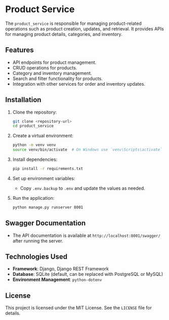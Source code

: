 # Product Service

The `product_service` is responsible for managing product-related operations such as product creation, updates, and retrieval. It provides APIs for managing product details, categories, and inventory.

## Features
- API endpoints for product management.
- CRUD operations for products.
- Category and inventory management.
- Search and filter functionality for products.
- Integration with other services for order and inventory updates.

## Installation

1. Clone the repository:
   ```bash
   git clone <repository-url>
   cd product_service
   ```

2. Create a virtual environment:
   ```bash
   python -m venv venv
   source venv/bin/activate  # On Windows use `venv\Scripts\activate`
   ```

3. Install dependencies:
   ```bash
   pip install -r requirements.txt
   ```

4. Set up environment variables:
   - Copy `.env.backup` to `.env` and update the values as needed.

5. Run the application:
   ```bash
   python manage.py runserver 8001
   ```

## Swagger Documentation
- The API documentation is available at `http://localhost:8001/swagger/` after running the server.

## Technologies Used

- **Framework**: Django, Django REST Framework
- **Database**: SQLite (default, can be replaced with PostgreSQL or MySQL)
- **Environment Management**: `python-dotenv`

## License

This project is licensed under the MIT License. See the `LICENSE` file for details.
```